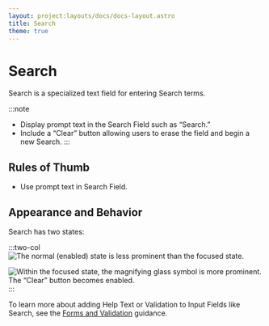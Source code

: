 ```yaml
---
layout: project:layouts/docs/docs-layout.astro
title: Search
theme: true
---
```


# Search

Search is a specialized text field for entering Search terms.

:::note

- Display prompt text in the Search Field such as “Search.”
- Include a “Clear” button allowing users to erase the field and begin a new Search.
  :::

## Rules of Thumb

- Use prompt text in Search Field.

## Appearance and Behavior

Search has two states:

:::two-col
![The normal (enabled) state is less prominent than the focused state.](/img/components/search-enabled.png "The normal (enabled) state is less prominent than the focused state.")

![Within the focused state, the magnifying glass symbol is more prominent. The “Clear” button becomes enabled.](/img/components/search-focus.png "Within the focused state, the magnifying glass symbol is more prominent. The “Clear” button becomes enabled.")
:::

To learn more about adding Help Text or Validation to Input Fields like Search, see the [Forms and Validation](/patterns/forms-and-validation) guidance.
